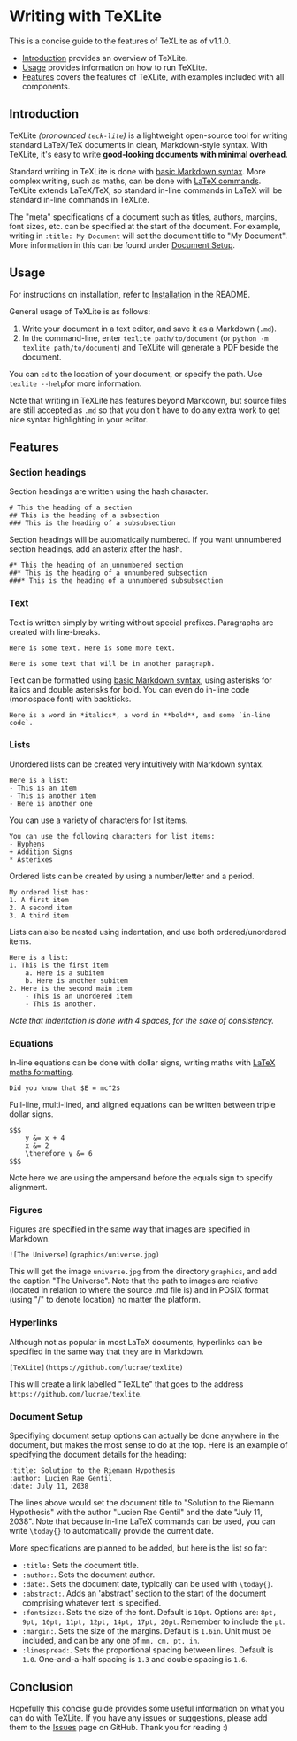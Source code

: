 # Writing with TeXLite

This is a concise guide to the features of TeXLite as of v1.1.0.

- [Introduction](#introduction) provides an overview of TeXLite.
- [Usage](#usage) provides information on how to run TeXLite.
- [Features](#features) covers the features of TeXLite, with examples included with all components.

## Introduction

TeXLite *(pronounced `teck-lite`)* is a lightweight open-source tool for writing standard LaTeX/TeX documents in clean, Markdown-style syntax. With TeXLite, it's easy to write **good-looking documents with minimal overhead**.

Standard writing in TeXLite is done with [basic Markdown syntax](https://github.com/adam-p/markdown-here/wiki/Markdown-Cheatsheet). More complex writing, such as maths, can be done with [LaTeX commands](https://www.latex-project.org/). TeXLite extends LaTeX/TeX, so standard in-line commands in LaTeX will be standard in-line commands in TeXLite.

The "meta" specifications of a document such as titles, authors, margins, font sizes, etc. can be specified at the start of the document. For example, writing in `:title: My Document` will set the document title to "My Document". More information in this can be found under [Document Setup](#document-setup).

## Usage

For instructions on installation, refer to [Installation](https://github.com/lucrae/texlite/blob/master/README.md#install) in the README.

General usage of TeXLite is as follows:

1. Write your document in a text editor, and save it as a Markdown (`.md`).
2. In the command-line, enter `texlite path/to/document` (or `python -m texlite path/to/document`) and TeXLite will generate a PDF beside the document.

You can `cd` to the location of your document, or specify the path. Use `texlite --help`for more information.

Note that writing in TeXLite has features beyond Markdown, but source files are still accepted as `.md` so that you don't have to do any extra work to get nice syntax highlighting in your editor.

## Features

### Section headings

Section headings are written using the hash character.

```
# This the heading of a section
## This is the heading of a subsection
### This is the heading of a subsubsection
```

Section headings will be automatically numbered. If you want unnumbered section headings, add an asterix after the hash.


```
#* This the heading of an unnumbered section
##* This is the heading of a unnumbered subsection
###* This is the heading of a unnumbered subsubsection
```

### Text

Text is written simply by writing without special prefixes. Paragraphs are created with line-breaks.

```
Here is some text. Here is some more text.

Here is some text that will be in another paragraph.
```

Text can be formatted using [basic Markdown syntax](https://github.com/adam-p/markdown-here/wiki/Markdown-Cheatsheet), using asterisks for italics and double asterisks for bold. You can even do in-line code (monospace font) with backticks.

```
Here is a word in *italics*, a word in **bold**, and some `in-line code`.
```

### Lists

Unordered lists can be created very intuitively with Markdown syntax.

```
Here is a list:
- This is an item
- This is another item
- Here is another one
```

You can use a variety of characters for list items.

```
You can use the following characters for list items:
- Hyphens
+ Addition Signs
* Asterixes
```

Ordered lists can be created by using a number/letter and a period.

```
My ordered list has:
1. A first item
2. A second item
3. A third item
```

Lists can also be nested using indentation, and use both ordered/unordered items.

```
Here is a list:
1. This is the first item
	a. Here is a subitem
	b. Here is another subitem
2. Here is the second main item
	- This is an unordered item
	- This is another.
```

*Note that indentation is done with 4 spaces, for the sake of consistency.*

### Equations

In-line equations can be done with dollar signs, writing maths with [LaTeX maths formatting](https://oeis.org/wiki/List_of_LaTeX_mathematical_symbols).

```
Did you know that $E = mc^2$
```

Full-line, multi-lined, and aligned equations can be written between triple dollar signs.

```
$$$
	y &= x + 4
	x &= 2
	\therefore y &= 6
$$$
```

Note here we are using the ampersand before the equals sign to specify alignment.

### Figures

Figures are specified in the same way that images are specified in Markdown.

```
![The Universe](graphics/universe.jpg)
```

This will get the image `universe.jpg` from the directory `graphics`, and add the caption "The Universe". Note that the path to images are relative (located in relation to where the source .md file is) and in POSIX format (using "/" to denote location) no matter the platform.

### Hyperlinks

Although not as popular in most LaTeX documents, hyperlinks can be specified in the same way that they are in Markdown.

```
[TeXLite](https://github.com/lucrae/texlite)
```

This will create a link labelled "TeXLite" that goes to the address `https://github.com/lucrae/texlite`.

### Document Setup

Specifiying document setup options can actually be done anywhere in the document, but makes the most sense to do at the top. Here is an example of specifying the document details for the heading:

```
:title: Solution to the Riemann Hypothesis
:author: Lucien Rae Gentil
:date: July 11, 2038
```

The lines above would set the document title to "Solution to the Riemann Hypothesis" with the author "Lucien Rae Gentil" and the date "July 11, 2038". Note that because in-line LaTeX commands can be used, you can write `\today{}` to automatically provide the current date.

More specifications are planned to be added, but here is the list so far:

- `:title:` Sets the document title.
- `:author:`. Sets the document author.
- `:date:`. Sets the document date, typically can be used with `\today{}`.
- `:abstract:`. Adds an 'abstract' section to the start of the document comprising whatever text is specified.
- `:fontsize:`. Sets the size of the font. Default is `10pt`. Options are: `8pt, 9pt, 10pt, 11pt, 12pt, 14pt, 17pt, 20pt`. Remember to include the `pt`.
- `:margin:`. Sets the size of the margins. Default is `1.6in`. Unit must be included, and can be any one of `mm, cm, pt, in`.
- `:linespread:`. Sets the proportional spacing between lines. Default is `1.0`. One-and-a-half spacing is `1.3` and double spacing is `1.6`.

## Conclusion

Hopefully this concise guide provides some useful information on what you can do with TeXLite. If you have any issues or suggestions, please add them to the [Issues](https://github.com/lucrae/texlite/issues) page on GitHub. Thank you for reading :)

